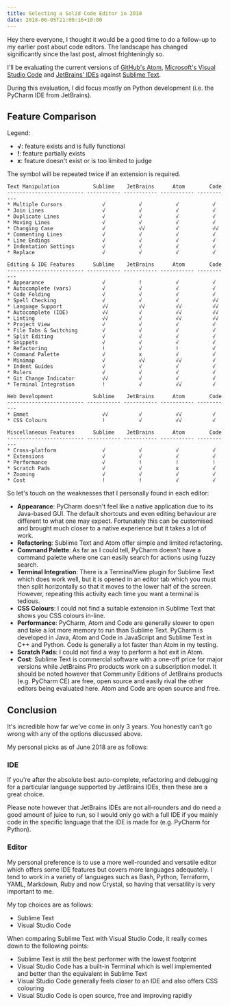 ```yaml
---
title: Selecting a Solid Code Editor in 2018
date: 2018-06-05T21:00:16+10:00
---
```


Hey there everyone, I thought it would be a good time to do a follow-up to my earlier post about code editors.  The landscape has changed significantly since the last post, almost frighteningly so.

I'll be evaluating the current versions of [GitHub's Atom](https://atom.io/), [Microsoft's Visual Studio Code](https://code.visualstudio.com/) and [JetBrains' IDEs](https://www.jetbrains.com/products.html?fromMenu) against [Sublime Text](http://www.sublimetext.com/).

During this evaluation, I did focus mostly on Python development (i.e. the PyCharm IDE from JetBrains).

## Feature Comparison

Legend:

* **√**: feature exists and is fully functional
* **!**: feature partially exists
* **x**: feature doesn't exist or is too limited to judge

The symbol will be repeated twice if an extension is required.

```
Text Manipulation           Sublime    JetBrains      Atom        Code
------------------------- ----------- ----------- ----------- -----------
* Multiple Cursors             √           √           √           √
* Join Lines                   √           √           √           √
* Duplicate Lines              √           √           √           √
* Moving Lines                 √           √           √           √
* Changing Case                √           √√          √           √√
* Commenting Lines             √           √           √           √
* Line Endings                 √           √           √           √
* Indentation Settings         √           √           √           √
* Replace                      √           √           √           √

Editing & IDE Features      Sublime    JetBrains      Atom        Code
------------------------- ----------- ----------- ----------- -----------
* Appearance                   √           !           √           √
* Autocomplete (vars)          √           √           √           √
* Code Folding                 √           √           √           √
* Spell Checking               √           √           √           √√
* Language Support             √√          √√          √√          √√
* Autocomplete (IDE)           √√          √           √√          √√
* Linting                      √√          √           √√          √√
* Project View                 √           √           √           √
* File Tabs & Switching        √           √           √           √
* Split Editing                √           √           √           √
* Snippets                     √           √           √           √
* Refactoring                  !           √           !           √
* Command Palette              √           x           √           √
* Minimap                      √           √√          √√          √
* Indent Guides                √           √           √           √
* Rulers                       √           √           √           √
* Git Change Indicator         √√          √           √           √
* Terminal Integration         !           √           √√          √

Web Development             Sublime    JetBrains      Atom        Code
------------------------- ----------- ----------- ----------- -----------
* Emmet                        √√          √           √√          √
* CSS Colours                  !           √           √√          √

Miscellaneous Features      Sublime    JetBrains      Atom        Code
------------------------- ----------- ----------- ----------- -----------
* Cross-platform               √           √           √           √
* Extensions                   √           √           √           √
* Performance                  √           !           !           !
* Scratch Pads                 √           √           x           √
* Zooming                      √           √           √           √
* Cost                         !           !           √           √
```

So let's touch on the weaknesses that I personally found in each editor:

* **Appearance**: PyCharm doesn't feel like a native application due to its Java-based GUI.  The default shortcuts and even editing behaviour are different to what one may expect.  Fortunately this can be customised and brought much closer to a native experience but it takes a lot of work.
* **Refactoring**: Sublime Text and Atom offer simple and limited refactoring.
* **Command Palette**: As far as I could tell, PyCharm doesn't have a command palette where one can easily search for actions using fuzzy search.
* **Terminal Integration**: There is a TerminalView plugin for Sublime Text which does work well, but it is opened in an editor tab which you must then split horizontally so that it moves to the lower half of the screen.  However, repeating this activity each time you want a terminal is tedious.
* **CSS Colours**: I could not find a suitable extension in Sublime Text that shows you CSS colours in-line.
* **Performance**: PyCharm, Atom and Code are generally slower to open and take a lot more memory to run than Sublime Text.  PyCharm is developed in Java, Atom and Code in JavaScript and Sublime Text in C++ and Python.  Code is generally a lot faster than Atom in my testing.
* **Scratch Pads**: I could not find a way to perform a hot exit in Atom.
* **Cost**: Sublime Text is commercial software with a one-off price for major versions while JetBrains Pro products work on a subscription model.  It should be noted however that Community Editions of JetBrains products (e.g. PyCharm CE) are free, open source and easily rival the other editors being evaluated here.  Atom and Code are open source and free.

## Conclusion

It's incredible how far we've come in only 3 years.  You honestly can't go wrong with any of the options discussed above.

My personal picks as of June 2018 are as follows:

### IDE

If you're after the absolute best auto-complete, refactoring and debugging for a particular language supported by JetBrains IDEs, then these are a great choice.

Please note however that JetBrains IDEs are not all-rounders and do need a good amount of juice to run, so I would only go with a full IDE if you mainly code in the specific language that the IDE is made for (e.g. PyCharm for Python).

### Editor

My personal preference is to use a more well-rounded and versatile editor which offers some IDE features but covers more languages adequately.  I tend to work in a variety of languages such as Bash, Python, Terraform, YAML, Markdown, Ruby and now Crystal, so having that versatility is very important to me.

My top choices are as follows:

* Sublime Text
* Visual Studio Code

When comparing Sublime Text with Visual Studio Code, it really comes down to the following points:

* Sublime Text is still the best performer with the lowest footprint
* Visual Studio Code has a built-in Terminal which is well implemented and better than the equivalent in Sublime Text
* Visual Studio Code generally feels closer to an IDE and also offers CSS colouring
* Visual Studio Code is open source, free and improving rapidly
